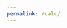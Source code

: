 ```yaml
---
permalink: /calc/
---
```

<script src="{{ site.baseurl }}/assets/js/math.js"></script>
<script src="{{ site.baseurl }}/assets/js/calculator.js"></script>

<div id="calculator"></div>
<script>onDivLoad()</script>
